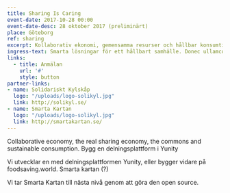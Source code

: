 ```yaml
---
title: Sharing Is Caring
event-date: 2017-10-28 00:00
event-date-desc: 28 oktober 2017 (preliminärt)
place: Göteborg
ref: sharing
excerpt: Kollaborativ ekonomi, gemensamma resurser och hållbar konsumtion.
ingress-text: Smarta lösningar för ett hållbart samhälle. Donec ullamcorper nulla non metus auctor fringilla. Curabitur blandit tempus porttitor.
links:
  - title: Anmälan
    url: '#'
    style: button
partner-links:
- name: Solidariskt Kylskåp
  logo: "/uploads/logo-solikyl.jpg"
  link: http://solikyl.se/
- name: Smarta Kartan
  logo: "/uploads/logo-solikyl.jpg"
  link: http://smartakartan.se/
---
```

Collaborative economy, the real sharing economy, the commons and sustainable consumption.
Bygg en delningsplattform i Yunity

Vi utvecklar en med delningsplattformen Yunity, eller bygger vidare på foodsaving.world.
Smarta kartan (?)

Vi tar Smarta Kartan till nästa nivå genom att göra den open source.
